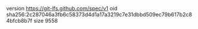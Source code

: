 version https://git-lfs.github.com/spec/v1
oid sha256:2c287046a3fb6c58373d4d1a17a3219c7e31dbbd509ec79b617b2c84bfcb8b7f
size 9558

